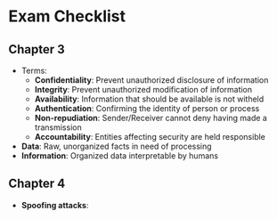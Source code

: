 Exam Checklist
==============

## Chapter 3
* Terms:
  * **Confidentiality**:  Prevent unauthorized disclosure of information
  * **Integrity**:        Prevent unauthorized modification of information
  * **Availability**:     Information that should be available is not witheld
  * **Authentication**:   Confirming the identity of person or process
  * **Non-repudiation**:  Sender/Receiver cannot deny having made a transmission
  * **Accountability**:   Entities affecting security are held responsible
* **Data**:         Raw, unorganized facts in need of processing
* **Information**:  Organized data interpretable by humans

## Chapter 4
* **Spoofing attacks**: 
